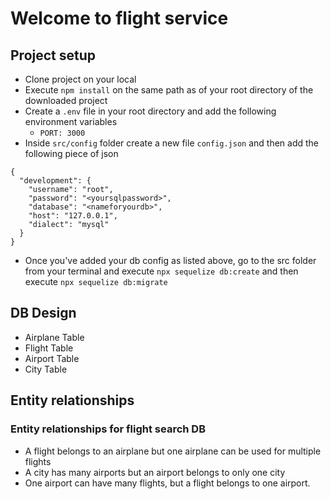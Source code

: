 # Welcome to flight service

## Project setup
- Clone project on your local
- Execute `npm install` on the same path as of your root directory of the downloaded project
- Create a `.env` file in your root directory and add the following environment variables
    - `PORT: 3000`
- Inside `src/config` folder create a new file `config.json` and then add the following piece of json

```
{
  "development": {
    "username": "root",
    "password": "<yoursqlpassword>",
    "database": "<nameforyourdb>",
    "host": "127.0.0.1",
    "dialect": "mysql"
  } 
}

```
- Once you've added your db config as listed above, go to the src folder from your terminal and execute `npx sequelize db:create` 
and then execute `npx sequelize db:migrate` 

## DB Design
 - Airplane Table
 - Flight Table
 - Airport Table
 - City Table

## Entity relationships 
### Entity relationships for flight search DB
 - A flight belongs to an airplane but one airplane can be used for multiple flights
 - A city has many airports but an airport belongs to only one city
 - One airport can have many flights, but a flight belongs to one airport.


